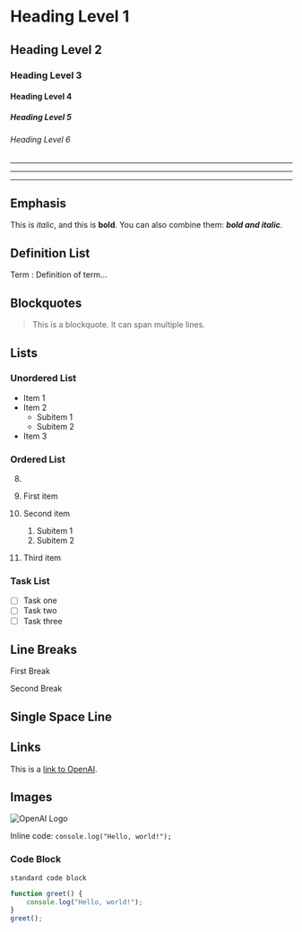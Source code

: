 # Heading Level 1
## Heading Level 2
### Heading Level 3
#### Heading Level 4
##### Heading Level 5
###### Heading Level 6

---
***
___

## Emphasis

This is *italic*, and this is **bold**. You can also combine them: ***bold and italic***.

## Definition List

Term
: Definition of term...

## Blockquotes

> This is a blockquote.
> It can span multiple lines.

## Lists

### Unordered List

- Item 1
- Item 2
  - Subitem 1
  - Subitem 2
- Item 3

### Ordered List

8.

1. First item
2. Second item
   1. Subitem 1
   2. Subitem 2
3. Third item

### Task List

- [ ] Task one
- [ ] Task two
- [ ] Task three

## Line Breaks



First Break

Second Break

## Single Space Line



## Links

This is a [link to OpenAI](https://www.openai.com).

## Images

![OpenAI Logo](https://openai.com/favicon.ico)



Inline code: `console.log("Hello, world!");`

### Code Block

```
standard code block
```

```javascript
function greet() {
    console.log("Hello, world!");
}
greet();
```
